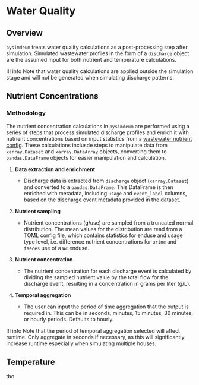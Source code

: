 # Water Quality

## Overview

`pysimdeum` treats water quality calculations as a post-processing step after simulation. Simulated wastewater profiles in the form of a `discharge` object are the assumed input for both nutrient and temperature calculations.

!!! info 
    Note that water quality calculations are applied outside the simulation stage and will not be generated when simulating discharge patterns.

## Nutrient Concentrations

### Methodology

The nutrient concentration calculations in `pysimdeum` are performed using a series of steps that process simulated discharge profiles and enrich it with nutrient concentrations based on input statistics from a [wastewater nutrient config](schema.md). These calculations inclusde steps to manipulate data from `xarray.Dataset` and `xarray.DataArray` objects, converting them to `pandas.DataFrame` objects for easier manipulation and calculation.

1. **Data extraction and enrichment**
    - Discharge data is extracted from `discharge` object (`xarray.Dataset`) and converted to a `pandas.DataFrame`. This DataFrame is then enriched with metadata, including `usage` and `event_label` columns, based on the discharge event metadata provided in the dataset.

1. **Nutrient sampling**
    - Nutrient concentrations (g/use) are sampled from a truncated normal distribution. The mean values for the distribution are read from a TOML config file, which contains statistics for enduse and usage type level, i.e. difference nutrient concentrations for `urine` and `faeces` use of a `Wc` enduse.

1. **Nutrient concentration** 
    - The nutrient concentration for each discharge event is calculated by dividing the sampled nutrient value by the total flow for the discharge event, resulting in a concentration in grams per liter (g/L).

1. **Temporal aggregation**
    - The user can input the period of time aggregation that the output is required in. This can be in seconds, minutes, 15 minutes, 30 minutes, or hourly periods. Defaults to hourly.

!!! info 
    Note that the period of temporal aggregation selected will affect runtime. Only aggregate in seconds if necessary, as this will significantly increase runtime especially when simulating multiple houses.

## Temperature

tbc